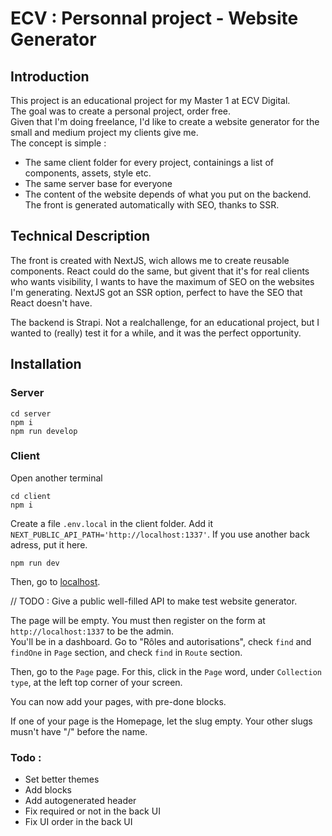 # ECV : Personnal project - Website Generator

## Introduction

This project is an educational project for my Master 1 at ECV Digital.  
The goal was to create a personal project, order free.  
Given that I'm doing freelance, I'd like to create a website generator for the small and medium project my clients give me.  
The concept is simple :

- The same client folder for every project, containings a list of components, assets, style etc.
- The same server base for everyone
- The content of the website depends of what you put on the backend. The front is generated automatically with SEO, thanks to SSR.

## Technical Description

The front is created with NextJS, wich allows me to create reusable components. React could do the same, but givent that it's for real clients who wants visibility, I wants to have the maximum of SEO on the websites I'm generating. NextJS got an SSR option, perfect to have the SEO that React doesn't have.

The backend is Strapi. Not a realchallenge, for an educational project, but I wanted to (really) test it for a while, and it was the perfect opportunity.

## Installation

### Server

```shell
cd server
npm i
npm run develop
```

### Client

Open another terminal

```shell
cd client
npm i
```

Create a file `.env.local` in the client folder. Add it `NEXT_PUBLIC_API_PATH='http://localhost:1337'`. If you use another back adress, put it here.

```
npm run dev
```

Then, go to [localhost](http://localhost:3000/).

// TODO : Give a public well-filled API to make test website generator.

The page will be empty. You must then register on the form at `http://localhost:1337` to be the admin.  
You'll be in a dashboard. Go to "Rôles and autorisations", check `find` and `findOne` in `Page` section, and check `find` in `Route` section.

Then, go to the `Page` page. For this, click in the `Page` word, under `Collection type`, at the left top corner of your screen.

You can now add your pages, with pre-done blocks.

If one of your page is the Homepage, let the slug empty. Your other slugs musn't have "/" before the name.

### Todo : 

- Set better themes
- Add blocks
- Add autogenerated header
- Fix required or not in the back UI
- Fix UI order in the back UI
